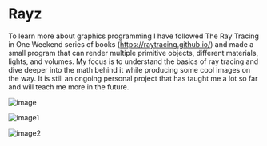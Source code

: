 # Rayz

To learn more about graphics programming I have followed The Ray Tracing in One Weekend series of books (https://raytracing.github.io/) and made a small program that can render multiple primitive objects, different materials, lights, and volumes. My focus is to understand the basics of ray tracing and dive deeper into the math behind it while producing some cool images on the way. It is still an ongoing personal project that has taught me a lot so far and will teach me more in the future.

![image](https://user-images.githubusercontent.com/31730144/209981741-93b3c317-4353-4614-955a-91361ac2b8f5.jpg)

![image1](https://user-images.githubusercontent.com/31730144/209981747-5289c2c6-eba0-4d44-be08-bcb8b7425093.jpg)

![image2](https://user-images.githubusercontent.com/31730144/209986089-4747aa55-09ee-4f6c-b89c-58c0a7b89cce.jpg)
